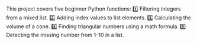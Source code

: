 This project covers five beginner Python functions:
1️⃣ Filtering integers from a mixed list.
2️⃣ Adding index values to list elements.
3️⃣ Calculating the volume of a cone.
4️⃣ Finding triangular numbers using a math formula.
5️⃣ Detecting the missing number from 1–10 in a list.
